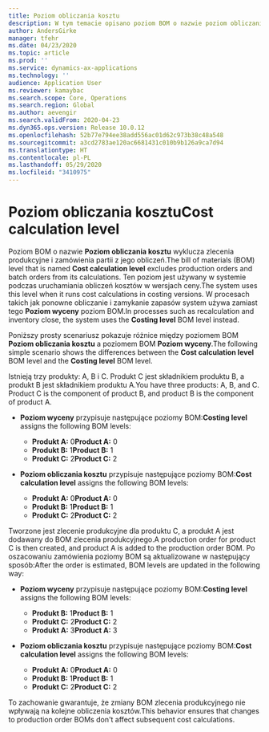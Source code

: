 ```yaml
---
title: Poziom obliczania kosztu
description: W tym temacie opisano poziom BOM o nazwie poziom obliczania kosztu. Ten poziom BOM wyklucza produkcję i zamówienia partii z obliczeń.
author: AndersGirke
manager: tfehr
ms.date: 04/23/2020
ms.topic: article
ms.prod: ''
ms.service: dynamics-ax-applications
ms.technology: ''
audience: Application User
ms.reviewer: kamaybac
ms.search.scope: Core, Operations
ms.search.region: Global
ms.author: aevengir
ms.search.validFrom: 2020-04-23
ms.dyn365.ops.version: Release 10.0.12
ms.openlocfilehash: 52b77e794ee38add556ac01d62c973b38c48a548
ms.sourcegitcommit: a3cd2783ae120ac6681431c010b9b126a9ca7d94
ms.translationtype: HT
ms.contentlocale: pl-PL
ms.lasthandoff: 05/29/2020
ms.locfileid: "3410975"
---
```

# <a name="cost-calculation-level"></a><span data-ttu-id="7f4b5-104">Poziom obliczania kosztu</span><span class="sxs-lookup"><span data-stu-id="7f4b5-104">Cost calculation level</span></span>

<span data-ttu-id="7f4b5-105">Poziom BOM o nazwie **Poziom obliczania kosztu** wyklucza zlecenia produkcyjne i zamówienia partii z jego obliczeń.</span><span class="sxs-lookup"><span data-stu-id="7f4b5-105">The bill of materials (BOM) level that is named **Cost calculation level** excludes production orders and batch orders from its calculations.</span></span> <span data-ttu-id="7f4b5-106">Ten poziom jest używany w systemie podczas uruchamiania obliczeń kosztów w wersjach ceny.</span><span class="sxs-lookup"><span data-stu-id="7f4b5-106">The system uses this level when it runs cost calculations in costing versions.</span></span> <span data-ttu-id="7f4b5-107">W procesach takich jak ponowne obliczanie i zamykanie zapasów system używa zamiast tego **Poziom wyceny** poziom BOM.</span><span class="sxs-lookup"><span data-stu-id="7f4b5-107">In processes such as recalculation and inventory close, the system uses the **Costing level** BOM level instead.</span></span>

<span data-ttu-id="7f4b5-108">Poniższy prosty scenariusz pokazuje różnice między poziomem BOM **Poziom obliczania kosztu** a poziomem BOM **Poziom wyceny**.</span><span class="sxs-lookup"><span data-stu-id="7f4b5-108">The following simple scenario shows the differences between the **Cost calculation level** BOM level and the **Costing level** BOM level.</span></span>

<span data-ttu-id="7f4b5-109">Istnieją trzy produkty: A, B i C. Produkt C jest składnikiem produktu B, a produkt B jest składnikiem produktu A.</span><span class="sxs-lookup"><span data-stu-id="7f4b5-109">You have three products: A, B, and C. Product C is the component of product B, and product B is the component of product A.</span></span>

- <span data-ttu-id="7f4b5-110">**Poziom wyceny** przypisuje następujące poziomy BOM:</span><span class="sxs-lookup"><span data-stu-id="7f4b5-110">**Costing level** assigns the following BOM levels:</span></span>

    - <span data-ttu-id="7f4b5-111">**Produkt A:** 0</span><span class="sxs-lookup"><span data-stu-id="7f4b5-111">**Product A:** 0</span></span>
    - <span data-ttu-id="7f4b5-112">**Produkt B:** 1</span><span class="sxs-lookup"><span data-stu-id="7f4b5-112">**Product B:** 1</span></span>
    - <span data-ttu-id="7f4b5-113">**Produkt C:** 2</span><span class="sxs-lookup"><span data-stu-id="7f4b5-113">**Product C:** 2</span></span>

- <span data-ttu-id="7f4b5-114">**Poziom obliczania kosztu** przypisuje następujące poziomy BOM:</span><span class="sxs-lookup"><span data-stu-id="7f4b5-114">**Cost calculation level** assigns the following BOM levels:</span></span>

    - <span data-ttu-id="7f4b5-115">**Produkt A:** 0</span><span class="sxs-lookup"><span data-stu-id="7f4b5-115">**Product A:** 0</span></span>
    - <span data-ttu-id="7f4b5-116">**Produkt B:** 1</span><span class="sxs-lookup"><span data-stu-id="7f4b5-116">**Product B:** 1</span></span>
    - <span data-ttu-id="7f4b5-117">**Produkt C:** 2</span><span class="sxs-lookup"><span data-stu-id="7f4b5-117">**Product C:** 2</span></span>

<span data-ttu-id="7f4b5-118">Tworzone jest zlecenie produkcyjne dla produktu C, a produkt A jest dodawany do BOM zlecenia produkcyjnego.</span><span class="sxs-lookup"><span data-stu-id="7f4b5-118">A production order for product C is then created, and product A is added to the production order BOM.</span></span> <span data-ttu-id="7f4b5-119">Po oszacowaniu zamówienia poziomy BOM są aktualizowane w następujący sposób:</span><span class="sxs-lookup"><span data-stu-id="7f4b5-119">After the order is estimated, BOM levels are updated in the following way:</span></span>

- <span data-ttu-id="7f4b5-120">**Poziom wyceny** przypisuje następujące poziomy BOM:</span><span class="sxs-lookup"><span data-stu-id="7f4b5-120">**Costing level** assigns the following BOM levels:</span></span>

    - <span data-ttu-id="7f4b5-121">**Produkt B:** 1</span><span class="sxs-lookup"><span data-stu-id="7f4b5-121">**Product B:** 1</span></span>
    - <span data-ttu-id="7f4b5-122">**Produkt C:** 2</span><span class="sxs-lookup"><span data-stu-id="7f4b5-122">**Product C:** 2</span></span>
    - <span data-ttu-id="7f4b5-123">**Produkt A:** 3</span><span class="sxs-lookup"><span data-stu-id="7f4b5-123">**Product A:** 3</span></span>

- <span data-ttu-id="7f4b5-124">**Poziom obliczania kosztu** przypisuje następujące poziomy BOM:</span><span class="sxs-lookup"><span data-stu-id="7f4b5-124">**Cost calculation level** assigns the following BOM levels:</span></span>

    - <span data-ttu-id="7f4b5-125">**Produkt A:** 0</span><span class="sxs-lookup"><span data-stu-id="7f4b5-125">**Product A:** 0</span></span>
    - <span data-ttu-id="7f4b5-126">**Produkt B:** 1</span><span class="sxs-lookup"><span data-stu-id="7f4b5-126">**Product B:** 1</span></span>
    - <span data-ttu-id="7f4b5-127">**Produkt C:** 2</span><span class="sxs-lookup"><span data-stu-id="7f4b5-127">**Product C:** 2</span></span>

<span data-ttu-id="7f4b5-128">To zachowanie gwarantuje, że zmiany BOM zlecenia produkcyjnego nie wpływają na kolejne obliczenia kosztów.</span><span class="sxs-lookup"><span data-stu-id="7f4b5-128">This behavior ensures that changes to production order BOMs don't affect subsequent cost calculations.</span></span>
